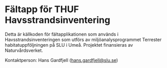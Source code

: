 # Fältapp för THUF Havsstrandsinventering

Detta är källkoden för fältapplikationen som används i Havsstrandsinventeringen som 
utförs av miljöanalysprogrammet Terrester habitatuppföljningen på SLU i Umeå. Projektet
finansieras av Naturvårdsverket.

Kontaktperson: Hans Gardfjell (hans.gardfjell@slu.se)

